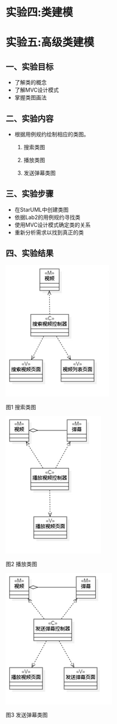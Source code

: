 # 实验四:类建模
# 实验五:高级类建模

## 一、实验目标
- 了解类的概念
- 了解MVC设计模式
- 掌握类图画法
## 二、实验内容
- 根据用例规约绘制相应的类图。

   1. 搜索类图

   2. 播放类图

   3. 发送弹幕类图
## 三、实验步骤
- 在StarUML中创建类图
- 依据Lab2的用例规约寻找类
- 使用MVC设计模式确定类的关系
- 重新分析需求以找到真正的类
## 四、实验结果
![搜索类图](./ClassDiagram1.jpg)

图1 搜索类图


![播放类图](./ClassDiagram2.jpg)

图2 播放类图


![发送弹幕类图](./ClassDiagram3.jpg)

图3 发送弹幕类图
